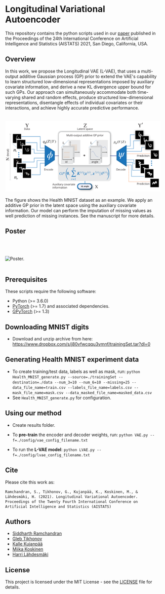 Longitudinal Variational Autoencoder
===========================================================================================
This repository contains the python scripts used in our [paper](http://proceedings.mlr.press/v130/ramchandran21b.html) published in the Proceedings of the 24th International Conference on Artificial Intelligence and Statistics (AISTATS) 2021, San Diego, California, USA.

Overview
--------
In this work, we propose the Longitudinal VAE (L-VAE), that uses a multi-output additive Gaussian process (GP) prior to extend the VAE's capability to learn structured low-dimensional representations imposed by auxiliary covariate information, and  derive a new KL divergence upper bound for such GPs. Our approach can simultaneously accommodate both time-varying shared and random effects, produce structured low-dimensional representations, disentangle effects of individual covariates or their interactions, and achieve highly accurate predictive performance.<br/><br/><br/>
![L-VAE overview.](./images/overview.png)
<br/><br/>
The figure shows the Health MNIST dataset as an example. We apply an additive GP prior in the latent space using the auxiliary covariate information. Our model can perform the imputation of missing values as well prediction of missing instances. See the manuscript for more details.

Poster
------
<br/><br/><br/>
![Poster.](./images/poster_L-VAE.png)
<br/><br/>


Prerequisites
---------------
These scripts require the following software:
- Python (>= 3.6.0)
- [PyTorch](https://pytorch.org) (>= 1.7) and associated dependencies.
- [GPyTorch](https://gpytorch.ai) (>= 1.3)

Downloading MNIST digits
------------------------
- Download and unzip archive from here: https://www.dropbox.com/s/j80vfwcqqu3vmnf/trainingSet.tar?dl=0

Generating Health MNIST experiment data
---------------------------------------
- To create training/test data, labels as well as mask, run:
		`python Health_MNIST_generate.py --source=./trainingSet --destination=./data --num_3=10 --num_6=10 --missing=25 --data_file_name=train.csv --labels_file_name=labels.csv --mask_file_name=mask.csv --data_masked_file_name=masked_data.csv`
- See `Health_MNIST_generate.py` for configuration.

Using our method
----------------
- Create results folder.
- To **pre-train** the encoder and decoder weights, run:
		`python VAE.py --f=./config/vae_config_filename.txt`

- To run the **L-VAE model**:
		`python LVAE.py --f=./config/lvae_config_filename.txt`

Cite
---------------
Please cite this work as:
```
Ramchandran, S., Tikhonov, G., Kujanpää, K., Koskinen, M., & Lähdesmäki, H. (2021). Longitudinal Variational Autoencoder. Proceedings of the Twenty Fourth International Conference on Artificial Intelligence and Statistics (AISTATS)
```

Authors
---------------
- [Siddharth Ramchandran](https://www.siddharthr.com)
- [Gleb Tikhonov](https://www.researchgate.net/profile/Gleb_Tikhonov)
- [Kalle Kujanpää]()
- [Miika Koskinen](https://www.linkedin.com/in/miika-koskinen-462ab83/)
- [Harri Lähdesmäki](http://users.ics.aalto.fi/harrila/)

License
---------------
This project is licensed under the MIT License - see the [LICENSE](LICENSE) file for details.
